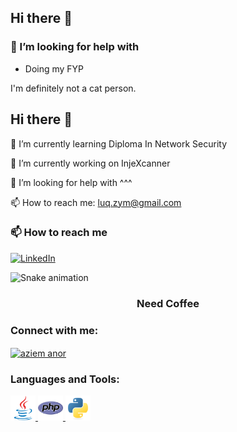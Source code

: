 
## Hi there 👋

### 🤔 I’m looking for help with

- Doing my FYP



I'm definitely not a cat person.
## Hi there 👋
🌱 I’m currently learning Diploma In Network Security

🔭 I’m currently working on InjeXcanner

🤔 I’m looking for help with ^^^

📫 How to reach me: luq.zym@gmail.com
### 📫 How to reach me

<div display="flex">
  <a href="[https://www.linkedin.com/in/https://aziem-anor-0b0993323//](https://www.linkedin.com/in/aziem-anor-0b0993323/overlay/about-this-profile/?lipi=urn%3Ali%3Apage%3Ad_flagship3_profile_view_base%3BKrd3%2BaEOTo%2BD0lNLkv5p0A%3D%3D)">
    <img src="https://img.shields.io/badge/linkedin-%230077B5.svg?style=for-the-badge&logo=linkedin&logoColor=white" alt="LinkedIn"/>
  </a>
</div>


![Snake animation](https://github.com/L-Azymm/L-Azymm/blob/output/github-contribution-grid-snake.svg)

###
<h3 align="center">Need Coffee</h3>

<h3 align="left">Connect with me:</h3>
<p align="left">
<a href="https://linkedin.com/in/aziem anor" target="blank"><img align="center" src="https://raw.githubusercontent.com/rahuldkjain/github-profile-readme-generator/master/src/images/icons/Social/linked-in-alt.svg" alt="aziem anor" height="30" width="40" /></a>
</p>

<h3 align="left">Languages and Tools:</h3>
<p align="left"> <a href="https://www.java.com" target="_blank" rel="noreferrer"> <img src="https://raw.githubusercontent.com/devicons/devicon/master/icons/java/java-original.svg" alt="java" width="40" height="40"/> </a> <a href="https://www.php.net" target="_blank" rel="noreferrer"> <img src="https://raw.githubusercontent.com/devicons/devicon/master/icons/php/php-original.svg" alt="php" width="40" height="40"/> </a> <a href="https://www.python.org" target="_blank" rel="noreferrer"> <img src="https://raw.githubusercontent.com/devicons/devicon/master/icons/python/python-original.svg" alt="python" width="40" height="40"/> </a> </p>

<!--
**L-Azymm/L-Azymm** is a ✨ _special_ ✨ repository because its `README.md` (this file) appears on your GitHub profile.

Here are some ideas to get you started:

- 🔭 I’m currently working on ...
- 🌱 I’m currently learning Network Security
- 👯 I’m looking to collaborate on ...
- 🤔 I’m looking for help with ...
- 💬 Ask me about ...
- 📫 How to reach me: ...
- 😄 Pronouns: ...
- ⚡ Fun fact: ...
-->
